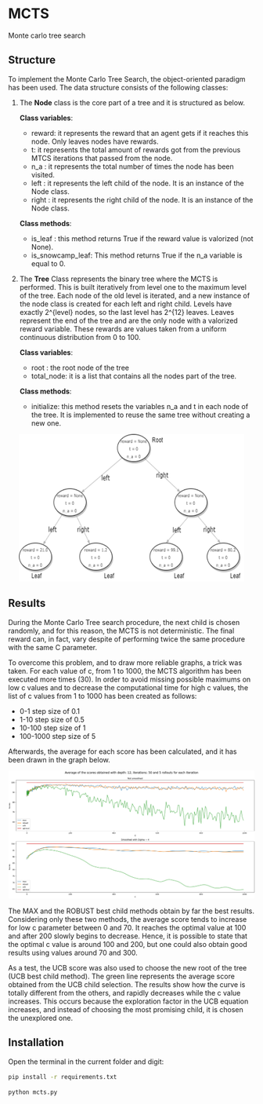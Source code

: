 # MCTS
Monte carlo tree search

## Structure

To implement the Monte Carlo Tree Search, the object-oriented paradigm has been used. The data structure consists of the following classes:
	
 1) The **Node** class is the core part of a tree and it is structured as below.

    **Class variables**:

    - reward: it represents the reward that an agent gets if it reaches this node. Only leaves nodes have rewards.
    - t: it represents the total amount of rewards got from the previous MTCS iterations that passed from the node.
    - n_a : it represents the total number of times the node has been visited. 
    - left : it represents the left child of the node. It is an instance of the Node class.
    - right : it represents the right child of the node. It is an instance of the Node class. 

    **Class methods**:

    - is_leaf : this method returns True if the reward value is valorized (not None).
    - is_snowcamp_leaf: This method returns True if the n_a variable is equal to 0.


2) The **Tree** Class represents the binary tree where the MCTS is performed. This is built iteratively from level one to the maximum level of the tree. Each node of the old level is iterated, and a new instance of the node class is created for each left and right child. 
Levels have exactly 2^{level} nodes, so the last level has 2^{12} leaves. Leaves represent the end of the tree and are the only node with a valorized reward variable. These rewards are values taken from a uniform continuous distribution from 0 to 100.

    **Class variables**:

    - root : the root node of the tree
    - total_node:  it is a list that contains all the nodes part of the tree. 

    **Class methods**:
    - initialize: this method resets the variables n_a and t in each node of the tree. It is implemented to reuse the same tree without creating a new one.

<p align="center">
  <img width="460" height="300" src="/doc/images/tree.png">
</p>

## Results

During the Monte Carlo Tree search procedure, the next child is chosen randomly, and for this reason, the MCTS is not deterministic. The final reward can, in fact, vary despite of performing twice the same procedure with the same C parameter.

To overcome this problem, and to draw more reliable graphs, a trick was taken. For each value of c, from 1 to 1000, the MCTS algorithm has been executed more times (30). In order to avoid missing possible maximums on low c values and to decrease the computational time for high c values, the list of c values from 1 to 1000 has been created as follows:

-	0-1 step size of 0.1
-	1-10 step size of 0.5
-	10-100 step size of 1
-	100-1000 step size of 5   

Afterwards, the average for each score has been calculated, and it has been drawn in the graph below.

![Results](/doc/images/2109_02_01_2021.png)

The MAX and the ROBUST best child methods obtain by far the best results. Considering only these two methods, the average score tends to increase for low c parameter between 0 and 70. It reaches the optimal value at 100 and after 200 slowly begins to decrease. Hence, it is possible to state that the optimal c value is around 100 and 200, but one could also obtain good results using values around 70 and 300.

As a test, the UCB score was also used to choose the new root of the tree (UCB best child method). The green line represents the average score obtained from the UCB child selection. The results show how the curve is totally different from the others, and rapidly decreases while the c value increases. This occurs because the exploration factor in the UCB equation increases, and instead of choosing the most promising child, it is chosen the unexplored one.





## Installation
Open the terminal in the current folder and digit:

```sh 
pip install -r requirements.txt 
```

```sh 
python mcts.py
```
